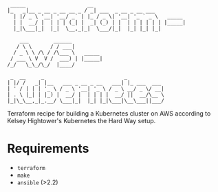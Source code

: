 ```
 _____                    __                              
|_   _|__ _ __ _ __ __ _ / _| ___  _ __ _ __ ___          
  | |/ _ \ '__| '__/ _` | |_ / _ \| '__| '_ ` _ \   _____ 
  | |  __/ |  | | | (_| |  _| (_) | |  | | | | | | |_____|
  |_|\___|_|  |_|  \__,_|_|  \___/|_|  |_| |_| |_|        
                                                          
    ___        ______          
   / \ \      / / ___|         
  / _ \ \ /\ / /\___ \   _____ 
 / ___ \ V  V /  ___) | |_____|
/_/   \_\_/\_/  |____/         
                               
 _  __     _                          _            
| |/ /   _| |__   ___ _ __ _ __   ___| |_ ___  ___ 
| ' / | | | '_ \ / _ \ '__| '_ \ / _ \ __/ _ \/ __|
| . \ |_| | |_) |  __/ |  | | | |  __/ ||  __/\__ \
|_|\_\__,_|_.__/ \___|_|  |_| |_|\___|\__\___||___/
```

Terraform recipe for building a Kubernetes cluster on AWS according to Kelsey Hightower's Kubernetes the Hard Way setup.

Requirements
============

* `terraform`
* `make`
* `ansible` (>2.2)
